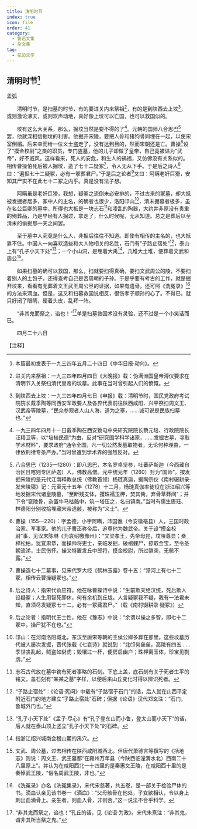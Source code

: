 ```yaml
---
title: 清明时节
index: true
icon: file
order: 41
category:
  - 鲁迅文集
  - 杂文集
tag:  
  - 花边文学
---
```


## 清明时节[^①]

孟弧

　　清明时节，是扫墓的时节，有的要进关内来祭祖[^②]，有的是到陕西去上坟[^③]，或则激论沸天，或则欢声动地，真好像上坟可以亡国，也可以救国似的。

　　坟有这么大关系，那么，掘坟当然是要不得的了[^④]。元朝的国师八合思巴[^⑤]罢，他就深相信掘坟的利害。他掘开宋陵，要把人骨和猪狗骨同埋在一起，以使宋室倒楣。后来幸而给一位义士盗走了，没有达到目的，然而宋朝还是亡。曹操[^⑥]设了“摸金校尉”之类的职员，专门盗墓，他的儿子却做了皇帝，自己竟被谥为“武帝”，好不威风。这样看来，死人的安危，和生人的祸福，又仿佛没有关系似的。相传曹操怕死后被人掘坟，造了七十二疑冢[^⑦]，令人无从下手。于是后之诗人[^⑧]曰：“遍掘七十二疑冢，必有一冢葬君尸。”于是后之论者[^⑨]又曰：阿瞒老奸巨猾，安知其尸实不在此七十二冢之内乎。真是没有法子想。

　　阿瞒虽是老奸巨猾，我想，疑冢之流倒未必安排的，不过古来的冢墓，却大抵被发掘者居多，冢中人的主名，的确者也很少，洛阳邙山[^⑩]，清末掘墓者极多，虽在名公巨卿的墓中，所得也大抵是一块志石[^⑾]和凌乱的陶器，大约并非原没有贵重的殉葬品，乃是早经有人掘过，拿走了，什么时候呢，无从知道。总之是葬后以至清末的偷掘那一天之间罢。

　　至于墓中人究竟是什么人，非掘后往往不知道。即使有相传的主名的，也大抵靠不住。中国人一向喜欢造些和大人物相关的名胜，石门有“子路止宿处”[^⑿]，泰山上有“孔子小天下处”[^⒀]；一个小山洞，是埋着大禹[^⒁]，几堆大土堆，便葬着文武和周公[^⒂]。

　　如果扫墓的确可以救国，那么，扫就要扫得真确，要扫文武周公的陵，不要扫着别人的土包子，还得查考自己是否周朝的子孙。于是乎要有考古的工作，就是掘开坟来，看看有无葬着文王武王周公旦的证据，如果有遗骨，还可照《洗冤录》[^⒃]的方法来滴血。但是，这又和扫墓救国说相反，很伤孝子顺孙的心了。不得已，就只好闭了眼睛，硬着头皮，乱拜一阵。

　　“非其鬼而祭之，谄也！”[^⒄]单是扫墓救国术没有灵验，还不过是一个小笑话而已。

　　四月二十六日

【注释】

[^①]:本篇最初发表于一九三四年五月二十四日《中华日报·动向》。

[^②]:进关内来祭祖：一九三四年四月四日《大晚报》载：伪满洲国皇帝溥仪要求在清明节入关祭扫清代皇帝的坟墓。此事在当时曾引起人们的愤慨。

[^③]:到陕西去上坟：一九三四年四月七日《申报》载：清明节时，国民党政府考试院院长戴季陶等同西安军政要人及各界代表前往陕西咸阳、兴平祭扫周文王、汉武帝等陵墓，“民众参观者人山人海，道为之塞，……诚可说是民族扫墓也。”

[^④]:一九三四年四月十一日戴季陶在西安致电中央研究院院长蔡元培、行政院院长汪精卫等，以“培植民德”为由，反对“研究国学科学诸家，……发掘古墓，寻取学术材料”，要求政府“通令全国，凡一切公然发墓取物者，无论何种理由，一律依刑律专条严办。”当时曾遭到学术界的强烈反对。

[^⑤]:八合思巴（1235—1280）：即八思巴，本名罗卓坚参，吐蕃萨斯迦（今西藏自治区日喀则专区萨迦）人。佛教高僧。元中统元年（1260）封为“国师”。按发掘宋陵的是元代江南释教总统（佛教首领）杨琏真迦，据陶宗仪《南村辍耕录·发宋陵寝》记：元至元十五年（1278）十二月，杨琏真伽率徒役在浙江绍兴等地发掘宋代诸皇陵墓，“至断残支体，攫珠襦玉柙，焚其胔，弃骨草莽间”；并下令“裒陵骨，杂置牛马枯骼中，筑一塔压之，名曰镇南。”当时有儒生唐珏、林德阳分别收拾埋藏宋帝遗骸，被称为“义士”。

[^⑥]:曹操（155—220）：字孟德，小字阿瞒，沛国谯（今安徽亳县）人，三国时政治家、军事家。他的儿子曹丕称帝后，追尊他为魏武帝。关于设“摸金校尉”事，见汉末陈琳《为袁绍檄豫州》：“又梁孝王，先帝母昆，坟陵尊显；桑梓松柏，犹宜肃恭，而操帅将吏士，亲临发掘，破棺躶尸，掠取金宝，至令圣朝流涕，士民伤怀。操又特置发丘中郎将，摸金校尉，所过隳突，无骸不露。”

[^⑦]:曹操造七十二墓事，见宋代罗大经《鹤林玉露》卷十五：“漳河上有七十二冢，相传云曹操疑冢也。”

[^⑧]:后之诗人：指宋代俞应符。他在咏曹操诗中说：“生前欺天绝汉统，死后欺人设疑冢；人生用智死即休，何有余机到丘垅。人言疑冢我不疑，我有一法君未知，直须尽发疑冢七十二，必有一冢藏君尸。”（载《南村辍耕录·疑冢》）

[^⑨]:后之论者：指明代王士性，他在《豫志》中说：“余谓以操之多智，即七十二冢中，操尸犹不在也。”

[^⑩]:邙山：在河南洛阳城北，东汉至唐宋等朝的王侯公卿多葬在那里。这些坟墓历代被人屡次发掘，晋代张载《七哀诗》就说到：“北邙何垒垒，高陵有四五……季世丧乱起，贼盗如豺虎；毁壤过一杯，便房启幽户；珠柙离玉体，珍宝见剽虏。”

[^⑾]:志石古代放在墓中镌有死者事略的石刻。下底上盖，底石刻有关于死者生平的铭文，盖石刻有“某某之墓”字样，以便后来山丘变化时得以辨识死者。

[^⑿]:“子路止宿处”：《论语·宪问》中载有“子路宿于石门”的话，后人就在山西平定附近石门的地方建立“子路止宿处”石碑；但据《论语》汉代郑玄注：“石门，鲁城外门也。”

[^⒀]:“孔子小天下处”《孟子·尽心》有“孔子登东山而小鲁，登太山而小天下”的话，后人就在泰山顶上竖立“孔子小天下处”的石碑。

[^⒁]:指浙江绍兴城南会稽山麓的禹穴。

[^⒂]:文武、周公墓，过去相传在陕西咸阳城西北。但唐代萧德言等撰写的《括地志》则说：周文王、武王墓都“在雍州万年县（今陕西临潼渭水北）西南二十八里原上”。并认为在咸阳西北一十四里的是秦惠文王陵，在咸阳西十里的是秦悼武王陵，“俗名周武王陵，非也。”

[^⒃]:《洗冤录》亦名《洗冤集录》，宋代宋慈著，共五卷，是一部关于检验尸体的书。滴血认亲见该书卷一《滴血》：“父母骸骨在他处，子女欲相认，令以身上刺出血滴骨上。亲生者，则血入骨，非则否。”这一说法不合乎科学。

[^⒄]:“非其鬼而祭之，谄也！”孔丘的话，见《论语·为政》。宋代朱熹注：“非其鬼，谓非其所当祭之鬼。”

